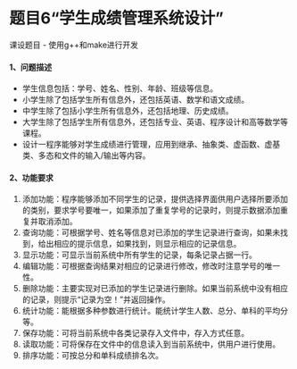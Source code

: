 # 题目6“学生成绩管理系统设计”
课设题目 - 使用g++和make进行开发

#### 1、问题描述
- 学生信息包括：学号、姓名、性别、年龄、班级等信息。
- 小学生除了包括学生所有信息外，还包括英语、数学和语文成绩。
- 中学生除了包括小学生所有信息外，还包括地理、历史成绩。
- 大学生除了包括学生所有信息外，还包括专业、英语、程序设计和高等数学等课程。
- 设计一程序能够对学生成绩进行管理，应用到继承、抽象类、虚函数、虚基类、多态和文件的输入/输出等内容。

#### 2、功能要求
1. 添加功能：程序能够添加不同学生的记录，提供选择界面供用户选择所要添加的类别，要求学号要唯一，如果添加了重复学号的记录时，则提示数据添加重复并取消添加。
2. 查询功能：可根据学号、姓名等信息对已添加的学生记录进行查询，如果未找到，给出相应的提示信息，如果找到，则显示相应的记录信息。
3. 显示功能：可显示当前系统中所有学生的记录，每条记录占据一行。
4. 编辑功能：可根据查询结果对相应的记录进行修改，修改时注意学号的唯一性。
5. 删除功能：主要实现对已添加的学生记录进行删除。如果当前系统中没有相应的记录，则提示“记录为空！”并返回操作。
6. 统计功能：能根据多种参数进行统计。能统计学生人数、总分、单科的平均分等。
7. 保存功能：可将当前系统中各类记录存入文件中，存入方式任意。
8. 读取功能：可将保存在文件中的信息读入到当前系统中，供用户进行使用。
9. 排序功能：可按总分和单科成绩排名次。
